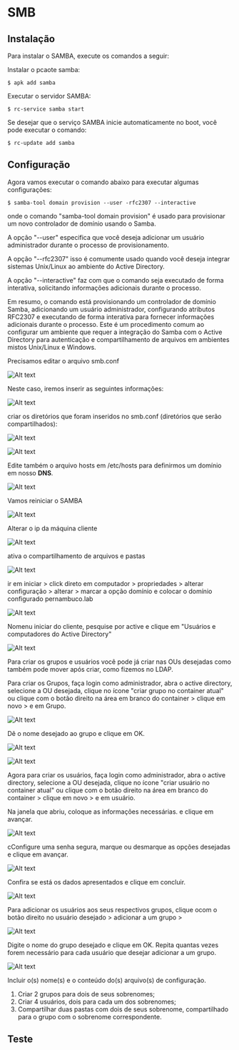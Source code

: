 # SMB

## Instalação

Para instalar o SAMBA, execute os comandos a seguir:

Instalar o pcaote samba:

    $ apk add samba

Executar o servidor SAMBA:

    $ rc-service samba start

Se desejar que o serviço SAMBA inicie automaticamente no boot, você pode executar o comando:

    $ rc-update add samba


## Configuração

Agora vamos executar o comando abaixo para executar algumas configurações:

    $ samba-tool domain provision --user -rfc2307 --interactive

onde o comando "samba-tool domain provision" é usado para provisionar um novo controlador de domínio usando o Samba.

A opção "--user" especifica que você deseja adicionar um usuário administrador durante o processo de provisionamento.

A opção "--rfc2307" isso é comumente usado quando você deseja integrar sistemas Unix/Linux ao ambiente do Active Directory.

A opção "--interactive" faz com que o comando seja executado de forma interativa, solicitando informações adicionais durante o processo.

Em resumo, o comando está provisionando um controlador de domínio Samba, adicionando um usuário administrador, configurando atributos RFC2307 e executando de forma interativa para fornecer informações adicionais durante o processo. Este é um procedimento comum ao configurar um ambiente que requer a integração do Samba com o Active Directory para autenticação e compartilhamento de arquivos em ambientes mistos Unix/Linux e Windows.

Precisamos editar o arquivo smb.conf

![Alt text](image.png)

Neste caso, iremos inserir as seguintes informações:

![Alt text](image-1.png)

criar os diretórios que foram inseridos no smb.conf (diretórios que serão compartilhados):

![Alt text](image-2.png)

![Alt text](image-3.png)

Edite também o arquivo hosts em /etc/hosts para definirmos um domínio em nosso **DNS**.

![Alt text](image-17.png)

Vamos reiniciar o SAMBA

![Alt text](image-4.png)

Alterar o ip da máquina cliente

![Alt text](image-5.png)

ativa o compartilhamento de arquivos e pastas

![Alt text](image-6.png)

ir em iniciar > click direto em computador > propriedades > alterar configuração > alterar > marcar a opção domínio e colocar o domínio configurado pernambuco.lab

![Alt text](image-7.png)

Nomenu iniciar do cliente, pesquise por active e clique em "Usuários e computadores do Active Directory"

![Alt text](image-8.png)

Para criar os grupos e usuários você pode já criar nas OUs desejadas como também pode mover após criar, como fizemos no LDAP.

Para criar os Grupos, faça login como administrador, abra o active directory, selecione a OU desejada, clique no ícone "criar grupo no container atual" ou clique com o botão direito na área em branco do container > clique em novo > e em Grupo.

![Alt text](image-9.png)

Dê o nome desejado ao grupo e clique em OK.

![Alt text](image-10.png)

![Alt text](image-11.png)

Agora para criar os usuários, faça login como administrador, abra o active directory, selecione a OU desejada, clique no ícone "criar usuário no container atual" ou clique com o botão direito na área em branco do container > clique em novo > e em usuário.

Na janela que abriu, coloque as informações necessárias. e clique em avançar.

![Alt text](image-12.png)

cConfigure uma senha segura, marque ou desmarque as opções desejadas e clique em avançar.

![Alt text](image-13.png)

Confira se está os dados apresentados e clique em concluir.

![Alt text](image-14.png)

Para adicionar os usuários aos seus respectivos grupos, clique ocom o botão direito no usuário desejado > adicionar a um grupo > 

![Alt text](image-15.png)

Digite o nome do grupo desejado e clique em OK. Repita quantas vezes forem necessário para cada usuário que desejar adicionar a um grupo.

![Alt text](image-16.png)



Incluir o(s) nome(s) e o conteúdo do(s) arquivo(s) de configuração.

1. Criar 2 grupos para dois de seus sobrenomes;
2. Criar 4 usuários, dois para cada um dos sobrenomes;
3. Compartilhar duas pastas com dois de seus sobrenome, compartilhado para o grupo com o sobrenome correspondente. 

## Teste


